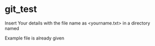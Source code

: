 # git_test

Insert Your details with the file name as <yourname.txt> in a directory named <yourname>

Example file is already given

